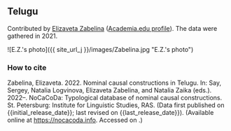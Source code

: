## Telugu

Contributed by [Elizaveta Zabelina](https://iling.spb.ru/people/zabelina.html.ru) ([Academia.edu profile](https://iling-spb.academia.edu/ElizavetaZabelina)). The data were gathered in 2021.

![E.Z.'s photo]({{ site_url_j }}/images/Zabelina.jpg "E.Z.'s photo")

### How to cite

Zabelina, Elizaveta. 2022. Nominal causal constructions in Telugu. In: Say, Sergey, Natalia Logvinova,
Elizaveta Zabelina, and Natalia Zaika (eds.). 2022–. NoCaCoDa: Typological database of nominal causal constructions.
St. Petersburg: Institute for Linguistic Studies, RAS. (Data first published on {{initial_release_date}};
last revised on {{last_release_date}}). (Available online at https://nocacoda.info. Accessed on <span class="today-span"></span>.)
